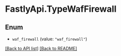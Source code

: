 # FastlyApi.TypeWafFirewall

## Enum


* `waf_firewall` (value: `"waf_firewall"`)



[[Back to API list]](../../README.md#endpoints) [[Back to README]](../../README.md)
